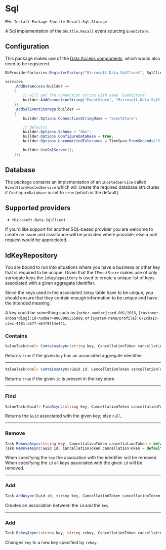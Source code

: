 # Sql

```
PM> Install-Package Shuttle.Recall.Sql.Storage
```

A Sql implementation of the `Shuttle.Recall` event sourcing `EventStore`.

## Configuration

This package makes use of the [Data Access components](/shuttle-core/shuttle-core-data), which would also need to be registered.

```c#
DbProviderFactories.RegisterFactory("Microsoft.Data.SqlClient", SqlClientFactory.Instance);

services
    .AddDataAccess(builder =>
    {
        // will get the connection string with name 'EventStore'
        builder.AddConnectionString("EventStore", "Microsoft.Data.SqlClient");
    })
    .AddSqlEventStorage(builder => 
    {
        builder.Options.ConnectionStringName = "EventStore";

        // defaults
        builder.Options.Schema = "dbo";
        builder.Options.ConfigureDatabase = true;
        builder.Options.UncommittedTolerance = TimeSpan.FromSeconds(15);

        builder.UseSqlServer();
    });
```

## Database

The package contains an implementation of an `IHostedService` called `EventStoreHostedService` which will create the required database structures if `ConfigureDatabase` is set to `true` (which is the default).

## Supported providers

- `Microsoft.Data.SqlClient`

If you'd like support for another SQL-based provider you are welcome to create an issue and assistance will be provided where possible; else a pull request would be appreciated.

## IdKeyRepository

You are bound to run into situations where you have a business or other key that is required to be unique.  Given that the `IEventStore` makes use of only surrogate keys the `IdKeyRepository` is used to create a unique list of keys associated with a given aggregate identifier.

Since the keys used in the associated `IdKey` table have to be unique, you should ensure that they contain enough information to be unique and have the intended meaning.

A key could be something such as `[order-number]:ord-001/2016`, `[customer-onboarding]:id-number=0000005555089`, or `[system-name/profile]:672cda1c-c3ec-4f81-a577-e64f9f14e141`.

### Contains

``` c#
ValueTask<bool> ContainsAsync(string key, CancellationToken cancellationToken = default);
```

Returns `true` if the given `key` has an associated aggregate identifier.

---
``` c#
ValueTask<bool> ContainsAsync(Guid id, CancellationToken cancellationToken = default);
```

Returns `true` if the given `id` is present in the key store.

---
### Find

``` c#
ValueTask<Guid?> FindAsync(string key, CancellationToken cancellationToken = default);
```

Returns the `Guid` associated with the given key; else `null`.

---
### Remove

``` c#
Task RemoveAsync(string key, CancellationToken cancellationToken = default);
Task RemoveAsync(Guid id, CancellationToken cancellationToken = default);
```

When specifying the `key` the assocation with the identifier will be removed.  When specifying the `id` all keys associated with the given `id` will be removed.

---
### Add

``` c#
Task AddAsync(Guid id, string key, CancellationToken cancellationToken = default);
```

Creates an association between the `id` and the `key`.

---
### Add

``` c#
Task RekeyAsync(string key, string rekey, CancellationToken cancellationToken = default);
```

Changes `key` to a new key specified by `rekey`.

